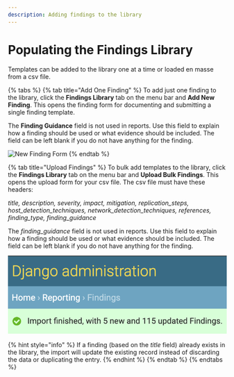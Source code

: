 ```yaml
---
description: Adding findings to the library
---
```


# Populating the Findings Library

Templates can be added to the library one at a time or loaded en masse from a csv file.

{% tabs %}
{% tab title="Add One Finding" %}
To add just one finding to the library, click the **Findings Library** tab on the menu bar and **Add New Finding**. This opens the finding form for documenting and submitting a single finding template.

The **Finding Guidance** field is not used in reports. Use this field to explain how a finding should be used or what evidence should be included. The field can be left blank if you do not have anything for the finding.

![New Finding Form](../../.gitbook/assets/new\_individual\_finding.png)
{% endtab %}

{% tab title="Upload Findings" %}
To bulk add templates to the library, click the **Findings Library** tab on the menu bar and **Upload Bulk Findings**. This opens the upload form for your csv file. The csv file must have these headers:

_title, description, severity, impact, mitigation, replication\_steps, host\_detection\_techniques, network\_detection\_techniques, references, finding\_type, finding\_guidance_

The _finding\_guidance_ field is not used in reports. Use this field to explain how a finding should be used or what evidence should be included. The field can be left blank if you do not have anything for the finding.

![](<../../.gitbook/assets/image (24).png>)

{% hint style="info" %}
If a finding (based on the _title_ field) already exists in the library, the import will update the existing record instead of discarding the data or duplicating the entry.
{% endhint %}
{% endtab %}
{% endtabs %}
